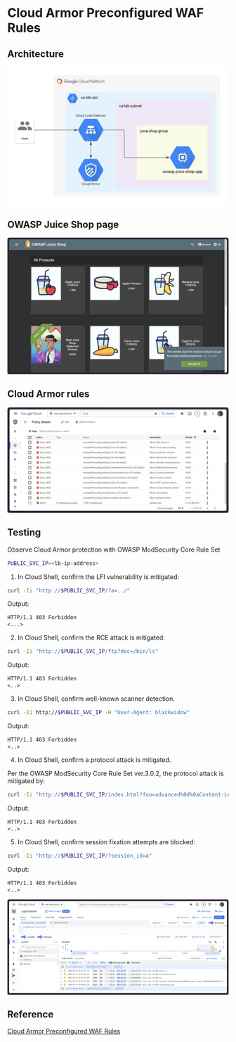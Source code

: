 # Cloud Armor Preconfigured WAF Rules

## Architecture

![Architecture](img/architecture.jpeg)

## OWASP Juice Shop page

![OWASP Juice Shop page](img/SCR-20240403-jrdm.png)

## Cloud Armor rules

![Cloud Armor](img/SCR-20240419-jthe.png)

## Testing

Observe Cloud Armor protection with OWASP ModSecurity Core Rule Set

```sh
PUBLIC_SVC_IP=<lb-ip-address>
```

1. In Cloud Shell, confirm the LFI vulnerability is mitigated:

```sh
curl -Ii "http://$PUBLIC_SVC_IP/?a=../"
```

Output:

```
HTTP/1.1 403 Forbidden
<...>
```

2. In Cloud Shell, confirm the RCE attack is mitigated:

```sh
curl -Ii "http://$PUBLIC_SVC_IP/ftp?doc=/bin/ls"
```

Output:

```
HTTP/1.1 403 Forbidden
<..>
```

3. In Cloud Shell, confirm well-known scanner detection.

```sh
curl -Ii http://$PUBLIC_SVC_IP -H "User-Agent: blackwidow"
```

Output:

```
HTTP/1.1 403 Forbidden
<..>
```

4. In Cloud Shell, confirm a protocol attack is mitigated.

Per the OWASP ModSecurity Core Rule Set ver.3.0.2, the protocol attack is mitigated by:

```sh
curl -Ii "http://$PUBLIC_SVC_IP/index.html?foo=advanced%0d%0aContent-Length:%200%0d%0a%0d%0aHTTP/1.1%20200%20OK%0d%0aContent-Type:%20text/html%0d%0aContent-Length:%2035%0d%0a%0d%0a<html>Sorry,%20System%20Down</html>"
```

Output:

```
HTTP/1.1 403 Forbidden
<..>
```

5. In Cloud Shell, confirm session fixation attempts are blocked:

```sh
curl -Ii "http://$PUBLIC_SVC_IP/?session_id=a"
```

Output:

```
HTTP/1.1 403 Forbidden
<..>
```

![logs](img/SCR-20240419-kfbb.png)

## Reference

[Cloud Armor Preconfigured WAF Rules](https://partner.cloudskillsboost.google/focuses/57169?catalog_rank=%7B%22rank%22:1,%22num_filters%22:0,%22has_search%22:true%7D&parent=catalog&search_id=30728457)
